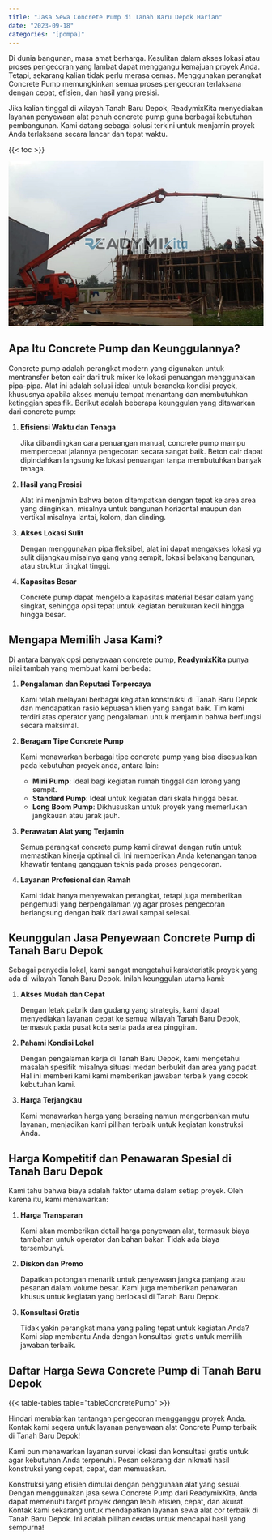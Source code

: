 ```yaml
---
title: "Jasa Sewa Concrete Pump di Tanah Baru Depok Harian"
date: "2023-09-18"
categories: "[pompa]"
---
```


Di dunia bangunan, masa amat berharga. Kesulitan dalam akses lokasi atau proses pengecoran yang lambat dapat menggangu kemajuan proyek Anda. Tetapi, sekarang kalian tidak perlu merasa cemas. Menggunakan perangkat Concrete Pump memungkinkan semua proses pengecoran terlaksana dengan cepat, efisien, dan hasil yang presisi.

Jika kalian tinggal di wilayah Tanah Baru Depok, ReadymixKita menyediakan layanan penyewaan alat penuh concrete pump guna berbagai kebutuhan pembangunan. Kami datang sebagai solusi terkini untuk menjamin proyek Anda terlaksana secara lancar dan tepat waktu.

{{< toc >}}

![Jasa Sewa Concrete Pump di Tanah Baru Depok Harian](/images/pompa/sewa-pompa-19.jpg)

## Apa Itu Concrete Pump dan Keunggulannya?

Concrete pump adalah perangkat modern yang digunakan untuk mentransfer beton cair dari truk mixer ke lokasi penuangan menggunakan pipa-pipa. Alat ini adalah solusi ideal untuk beraneka kondisi proyek, khususnya apabila akses menuju tempat menantang dan membutuhkan ketinggian spesifik. Berikut adalah beberapa keunggulan yang ditawarkan dari concrete pump:

1. **Efisiensi Waktu dan Tenaga**

   Jika dibandingkan cara penuangan manual, concrete pump mampu mempercepat jalannya pengecoran secara sangat baik. Beton cair dapat dipindahkan langsung ke lokasi penuangan tanpa membutuhkan banyak tenaga.

2. **Hasil yang Presisi**

   Alat ini menjamin bahwa beton ditempatkan dengan tepat ke area area yang diinginkan, misalnya untuk bangunan horizontal maupun dan vertikal misalnya lantai, kolom, dan dinding.

3. **Akses Lokasi Sulit**

   Dengan menggunakan pipa fleksibel, alat ini dapat mengakses lokasi yg sulit dijangkau misalnya gang yang sempit, lokasi belakang bangunan, atau struktur tingkat tinggi.

4. **Kapasitas Besar**

   Concrete pump dapat mengelola kapasitas material besar dalam yang singkat, sehingga opsi tepat untuk kegiatan berukuran kecil hingga hingga besar.

## Mengapa Memilih Jasa Kami?

Di antara banyak opsi penyewaan concrete pump, **ReadymixKita** punya nilai tambah yang membuat kami berbeda:

1. **Pengalaman dan Reputasi Terpercaya**

   Kami telah melayani berbagai kegiatan konstruksi di Tanah Baru Depok dan mendapatkan rasio kepuasan klien yang sangat baik. Tim kami terdiri atas operator yang pengalaman untuk menjamin bahwa berfungsi secara maksimal.

2. **Beragam Tipe Concrete Pump**

   Kami menawarkan berbagai tipe concrete pump yang bisa disesuaikan pada kebutuhan proyek anda, antara lain:
   - **Mini Pump**: Ideal bagi kegiatan rumah tinggal dan lorong yang sempit.
   - **Standard Pump**: Ideal untuk kegiatan dari skala hingga besar.
   - **Long Boom Pump**: Dikhususkan untuk proyek yang memerlukan jangkauan atau jarak jauh.

3. **Perawatan Alat yang Terjamin**

   Semua perangkat concrete pump kami dirawat dengan rutin untuk memastikan kinerja optimal di. Ini memberikan Anda ketenangan tanpa khawatir tentang gangguan teknis pada proses pengecoran.

4. **Layanan Profesional dan Ramah**

   Kami tidak hanya menyewakan perangkat, tetapi juga memberikan pengemudi yang berpengalaman yg agar proses pengecoran berlangsung dengan baik dari awal sampai selesai.

## Keunggulan Jasa Penyewaan Concrete Pump di Tanah Baru Depok

Sebagai penyedia lokal, kami sangat mengetahui karakteristik proyek yang ada di wilayah Tanah Baru Depok. Inilah keunggulan utama kami:

1. **Akses Mudah dan Cepat**

   Dengan letak pabrik dan gudang yang strategis, kami dapat menyediakan layanan cepat ke semua wilayah Tanah Baru Depok, termasuk pada pusat kota serta pada area pinggiran.

2. **Pahami Kondisi Lokal**

   Dengan pengalaman kerja di Tanah Baru Depok, kami mengetahui masalah spesifik misalnya situasi medan berbukit dan area yang padat. Hal ini memberi kami kami memberikan jawaban terbaik yang cocok kebutuhan kami.

3. **Harga Terjangkau**

   Kami menawarkan harga yang bersaing namun mengorbankan mutu layanan, menjadikan kami pilihan terbaik untuk kegiatan konstruksi Anda.

## Harga Kompetitif dan Penawaran Spesial di Tanah Baru Depok

Kami tahu bahwa biaya adalah faktor utama dalam setiap proyek. Oleh karena itu, kami menawarkan:

1. **Harga Transparan**

   Kami akan memberikan detail harga penyewaan alat, termasuk biaya tambahan untuk operator dan bahan bakar. Tidak ada biaya tersembunyi.

2. **Diskon dan Promo**

   Dapatkan potongan menarik untuk penyewaan jangka panjang atau pesanan dalam volume besar. Kami juga memberikan penawaran khusus untuk kegiatan yang berlokasi di Tanah Baru Depok.

3. **Konsultasi Gratis**

   Tidak yakin perangkat mana yang paling tepat untuk kegiatan Anda? Kami siap membantu Anda dengan konsultasi gratis untuk memilih jawaban terbaik.

## Daftar Harga Sewa Concrete Pump di Tanah Baru Depok

{{< table-tables table="tableConcretePump" >}}

Hindari membiarkan tantangan pengecoran mengganggu proyek Anda. Kontak kami segera untuk layanan penyewaan alat Concrete Pump terbaik di Tanah Baru Depok!

Kami pun menawarkan layanan survei lokasi dan konsultasi gratis untuk agar kebutuhan Anda terpenuhi. Pesan sekarang dan nikmati hasil konstruksi yang cepat, cepat, dan memuaskan.

Konstruksi yang efisien dimulai dengan penggunaan alat yang sesuai. Dengan menggunakan jasa sewa Concrete Pump dari ReadymixKita, Anda dapat memenuhi target proyek dengan lebih efisien, cepat, dan akurat. Kontak kami sekarang untuk mendapatkan layanan sewa alat cor terbaik di Tanah Baru Depok. Ini adalah pilihan cerdas untuk mencapai hasil yang sempurna!